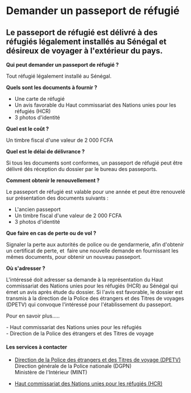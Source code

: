 # Demander un passeport de réfugié

Le passeport de réfugié est délivré à des réfugiés légalement installés au Sénégal et désireux de voyager à l'extérieur du pays.
--------------------------------------------------------------------------------------------------------------------------------

**Qui peut demander un passeport de réfugié ?**

Tout réfugié légalement installé au Sénégal.  

**Quels sont les documents à fournir ?**

*   Une carte de réfugié
*   Un avis favorable du Haut commissariat des Nations unies pour les réfugiés (HCR)
*   3 photos d'identité

**Quel est le coût ?**  
  
Un timbre fiscal d'une valeur de 2 000 FCFA  
  
**Quel est le délai de délivrance ?**

Si tous les documents sont conformes, un passeport de réfugié peut être délivré dés réception du dossier par le bureau des passeports.

**Comment obtenir le renouvellement ?**

Le passeport de réfugié est valable pour une année et peut être renouvelé sur présentation des documents suivants :

*   L'ancien passeport
*   Un timbre fiscal d'une valeur de 2 000 FCFA
*   3 photos d'identité

**Que faire en cas de perte ou de vol ?**

Signaler la perte aux autorités de police ou de gendarmerie, afin d'obtenir un certificat de perte, et  faire une nouvelle demande en fournissant les mêmes documents, pour obtenir un nouveau passeport.

**Où s'adresser ?**

L'intéressé doit adresser sa demande à la représentation du Haut commissariat des Nations unies pour les réfugiés (HCR) au Sénégal qui émet un avis après étude du dossier. Si l'avis est favorable, le dossier est transmis à la direction de la Police des étrangers et des Titres de voyages (DPETV) qui convoque l'intéressé pour l'établissement du passeport.

Pour en savoir plus.....

\- Haut commissariat des Nations unies pour les réfugiés  
\- Direction de la Police des étrangers et des Titres de voyage

#### Les services à contacter

*   [Direction de la Police des étrangers et des Titres de voyage (DPETV)](../../../services/direction-de-la-police-des-etrangers-et-des-titres-de-voyage-dpetv.md) Direction générale de la Police nationale (DGPN)  
    Ministère de l'Intérieur (MINT)  
    
*   [Haut commissariat des Nations unies pour les réfugiés (HCR)](../../../services/haut-commissariat-des-nations-unies-pour-les-refugies-hcr.md)